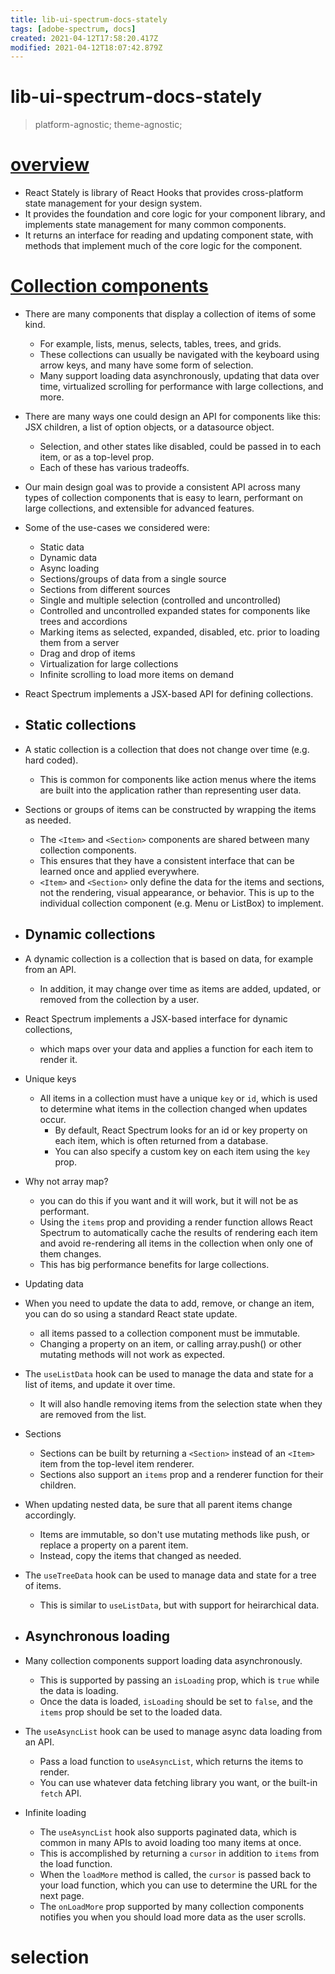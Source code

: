 ```yaml
---
title: lib-ui-spectrum-docs-stately
tags: [adobe-spectrum, docs]
created: 2021-04-12T17:58:20.417Z
modified: 2021-04-12T18:07:42.879Z
---
```


# lib-ui-spectrum-docs-stately

> platform-agnostic; theme-agnostic; 

# [overview](https://react-spectrum.adobe.com/react-stately/getting-started.html)

- React Stately is library of React Hooks that provides cross-platform state management for your design system.
- It provides the foundation and core logic for your component library, and implements state management for many common components. 
- It returns an interface for reading and updating component state, with methods that implement much of the core logic for the component.

# [Collection components](https://react-spectrum.adobe.com/react-stately/collections.html)

- There are many components that display a collection of items of some kind. 
  - For example, lists, menus, selects, tables, trees, and grids. 
  - These collections can usually be navigated with the keyboard using arrow keys, and many have some form of selection. 
  - Many support loading data asynchronously, updating that data over time, virtualized scrolling for performance with large collections, and more.
- There are many ways one could design an API for components like this: JSX children, a list of option objects, or a datasource object. 
  - Selection, and other states like disabled, could be passed in to each item, or as a top-level prop. 
  - Each of these has various tradeoffs.

- Our main design goal was to provide a consistent API across many types of collection components that is easy to learn, performant on large collections, and extensible for advanced features.
- Some of the use-cases we considered were:
  - Static data
  - Dynamic data
  - Async loading
  - Sections/groups of data from a single source
  - Sections from different sources
  - Single and multiple selection (controlled and uncontrolled)
  - Controlled and uncontrolled expanded states for components like trees and accordions
  - Marking items as selected, expanded, disabled, etc. prior to loading them from a server
  - Drag and drop of items
  - Virtualization for large collections
  - Infinite scrolling to load more items on demand

- React Spectrum implements a JSX-based API for defining collections.

- ## Static collections

- A static collection is a collection that does not change over time (e.g. hard coded). 
  - This is common for components like action menus where the items are built into the application rather than representing user data.
- Sections or groups of items can be constructed by wrapping the items as needed.
  - The `<Item>` and `<Section>` components are shared between many collection components. 
  - This ensures that they have a consistent interface that can be learned once and applied everywhere.
  - `<Item>` and `<Section>` only define the data for the items and sections, not the rendering, visual appearance, or behavior. This is up to the individual collection component (e.g. Menu or ListBox) to implement.

- ## Dynamic collections
- A dynamic collection is a collection that is based on data, for example from an API. 
  - In addition, it may change over time as items are added, updated, or removed from the collection by a user.
- React Spectrum implements a JSX-based interface for dynamic collections, 
  - which maps over your data and applies a function for each item to render it.


- Unique keys
  - All items in a collection must have a unique `key` or `id`, which is used to determine what items in the collection changed when updates occur. 
    - By default, React Spectrum looks for an id or key property on each item, which is often returned from a database. 
    - You can also specify a custom key on each item using the `key` prop.


- Why not array map?
  -  you can do this if you want and it will work, but it will not be as performant.
  -  Using the `items` prop and providing a render function allows React Spectrum to automatically cache the results of rendering each item and avoid re-rendering all items in the collection when only one of them changes. 
  -  This has big performance benefits for large collections.


- Updating data
- When you need to update the data to add, remove, or change an item, you can do so using a standard React state update.
  - all items passed to a collection component must be immutable. 
  - Changing a property on an item, or calling array.push() or other mutating methods will not work as expected.
- The `useListData` hook can be used to manage the data and state for a list of items, and update it over time. 
  - It will also handle removing items from the selection state when they are removed from the list. 


- Sections
  - Sections can be built by returning a `<Section>` instead of an `<Item>` item from the top-level item renderer. 
  - Sections also support an `items` prop and a renderer function for their children.
- When updating nested data, be sure that all parent items change accordingly. 
  - Items are immutable, so don't use mutating methods like push, or replace a property on a parent item. 
  - Instead, copy the items that changed as needed.
- The `useTreeData` hook can be used to manage data and state for a tree of items. 
  - This is similar to `useListData`, but with support for heirarchical data. 

- ## Asynchronous loading
- Many collection components support loading data asynchronously. 
  - This is supported by passing an `isLoading` prop, which is `true` while the data is loading. 
  - Once the data is loaded, `isLoading` should be set to `false`, and the `items` prop should be set to the loaded data.
- The `useAsyncList` hook can be used to manage async data loading from an API. 
  - Pass a load function to `useAsyncList`, which returns the items to render. 
  - You can use whatever data fetching library you want, or the built-in `fetch` API.


- Infinite loading
  - The `useAsyncList` hook also supports paginated data, which is common in many APIs to avoid loading too many items at once. 
  - This is accomplished by returning a `cursor` in addition to `items` from the load function. 
  - When the `loadMore` method is called, the `cursor` is passed back to your load function, which you can use to determine the URL for the next page. 
  - The `onLoadMore` prop supported by many collection components notifies you when you should load more data as the user scrolls.

# selection
